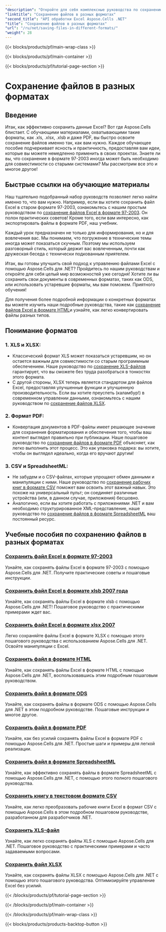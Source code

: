 ```yaml
---
"description": "Откройте для себя комплексные руководства по сохранению файлов Excel в различных форматах с помощью Aspose.Cells for .NET. Улучшите свои навыки работы с Excel."
"linktitle": "Сохранение файлов в разных форматах"
"second_title": "API обработки Excel Aspose.Cells .NET"
"title": "Сохранение файлов в разных форматах"
"url": "/ru/net/saving-files-in-different-formats/"
"weight": 28
---
```


{{< blocks/products/pf/main-wrap-class >}}

{{< blocks/products/pf/main-container >}}

{{< blocks/products/pf/tutorial-page-section >}}

# Сохранение файлов в разных форматах

## Введение

Итак, как эффективно сохранить данные Excel? Вот где Aspose.Cells блистает. С обучающими материалами, охватывающими такие форматы, как .xls, .xlsx, .xlsb и даже PDF, вы быстро освоите сохранение файлов именно так, как вам нужно. Каждое обучающее пособие подчеркивает ясность и практичность, предоставляя вам идеи, которые вы можете немедленно применить в своих проектах. Знаете ли вы, что сохранение в формате 97-2003 иногда может быть необходимо для совместимости со старыми системами? Мы рассмотрим все это и многое другое!

## Быстрые ссылки на обучающие материалы
Наш тщательно подобранный набор руководств позволяет легко найти именно то, что вам нужно. Например, если вы хотите сохранить файл Excel в старом формате 97-2003, ознакомьтесь с нашим простым руководством по [сохранение файлов Excel в формате 97-2003](./save-excel-file-in-97-2003-format/). Он полон практических советов! Кроме того, если вам интересно, как экспортировать файлы в формате PDF, наш учебник.

Каждый урок предназначен не только для информирования, но и для вовлечения вас. Мы понимаем, что погружение в технические темы иногда может показаться скучным. Поэтому мы используем разговорный стиль, который держит вас вовлеченным, почти как дружеская беседа с технически подкованным приятелем.

Итак, вы готовы улучшить свой подход к управлению файлами Excel с помощью Aspose.Cells для .NET? Пройдитесь по нашим руководствам и откройте для себя целый мир возможностей уже сегодня! Хотите ли вы сохранить свои документы в современных форматах, таких как ODS, или использовать устаревшие форматы, мы вам поможем. Приятного обучения! 

Для получения более подробной информации о конкретных форматах вы можете изучить наши подробные руководства, такие как [сохранение файлов Excel в формате HTML](./save-file-in-html-format/)и узнайте, как легко конвертировать файлы разных типов.

## Понимание форматов

### 1. XLS и XLSX: 
- Классический формат XLS может показаться устаревшим, но он остается важным для совместимости со старым программным обеспечением. Наше руководство по [сохранение XLS-файлов](./save-xls-file/) гарантирует, что вы сможете без труда разобраться в тонкостях этого формата. 
- С другой стороны, XLSX теперь является стандартом для файлов Excel, предоставляя улучшенные функции и улучшенную производительность. Если вы хотите преуспеть (каламбур!) в современном управлении данными, ознакомьтесь с нашим руководством по [сохранение файлов XLSX](./save-xlsx-file/).

### 2. Формат PDF:
- Конвертация документов в PDF-файлы имеет решающее значение для сохранения форматирования и обеспечения того, чтобы ваш контент выглядел правильно при публикации. Наше пошаговое руководство по [сохранение файлов в формате PDF](./save-file-in-pdf-format/) объясняет, как легко выполнить этот процесс. Это как упаковка подарка: вы хотите, чтобы он выглядел идеально, когда его вручают другим!

### 3. CSV и SpreadsheetML:
- Не забудем и о CSV-файлах, которые упрощают обмен данными и манипуляции с ними. Наше руководство по [сохранение рабочих книг в формате CSV](./save-workbook-to-text-csv-format/) поможет вам освоить этот важный навык. Это похоже на универсальный пульт; он соединяет различные устройства (или, в данном случае, приложения) бесшовно.
- Аналогично, если вы хотите работать с приложениями .NET и вам необходимо структурированное XML-представление, наше руководство по [сохранение файлов в формате SpreadsheetML](./save-file-in-spreadsheetml-format/) ваш постоянный ресурс.

## Учебные пособия по сохранению файлов в разных форматах
### [Сохранить файл Excel в формате 97-2003](./save-excel-file-in-97-2003-format/)
Узнайте, как сохранять файлы Excel в формате 97-2003 с помощью Aspose.Cells для .NET. Получите практические советы и пошаговые инструкции.
### [Сохранить файл Excel в формате xlsb 2007 года](./save-excel-file-in-2007-xlsb-format/)
Узнайте, как сохранять файлы Excel в формате xlsb с помощью Aspose.Cells для .NET! Пошаговое руководство с практическими примерами ждет вас.
### [Сохранить файл Excel в формате xlsx 2007](./save-excel-file-in-2007-xlsx-format/)
Легко сохраняйте файлы Excel в формате XLSX с помощью этого пошагового руководства с использованием Aspose.Cells для .NET. Освойте манипуляции с Excel.
### [Сохранить файл в формате HTML](./save-file-in-html-format/)
Узнайте, как сохранять файлы Excel в формате HTML с помощью Aspose.Cells для .NET, воспользовавшись этим подробным пошаговым руководством.
### [Сохранить файл в формате ODS](./save-file-in-ods-format/)
Узнайте, как сохранять файлы в формате ODS с помощью Aspose.Cells для .NET в этом подробном руководстве. Пошаговые инструкции и многое другое.
### [Сохранить файл в формате PDF](./save-file-in-pdf-format/)
Узнайте, как без усилий сохранять файлы Excel в формате PDF с помощью Aspose.Cells для .NET. Простые шаги и примеры для легкой реализации.
### [Сохранить файл в формате SpreadsheetML](./save-file-in-spreadsheetml-format/)
Узнайте, как эффективно сохранять файлы в формате SpreadsheetML с помощью Aspose.Cells для .NET, с помощью этого полного пошагового руководства.
### [Сохранить книгу в текстовом формате CSV](./save-workbook-to-text-csv-format/)
Узнайте, как легко преобразовать рабочие книги Excel в формат CSV с помощью Aspose.Cells в этом подробном пошаговом руководстве, разработанном для разработчиков .NET.
### [Сохранить XLS-файл](./save-xls-file/)
Узнайте, как легко сохранять файлы XLS с помощью Aspose.Cells для .NET. Пошаговое руководство с практическими примерами и часто задаваемыми вопросами.
### [Сохранить файл XLSX](./save-xlsx-file/)
Узнайте, как сохранять файлы XLSX с помощью Aspose.Cells для .NET с помощью этого пошагового руководства. Оптимизируйте управление Excel без усилий.

{{< /blocks/products/pf/tutorial-page-section >}}

{{< /blocks/products/pf/main-container >}}

{{< /blocks/products/pf/main-wrap-class >}}

{{< blocks/products/products-backtop-button >}}